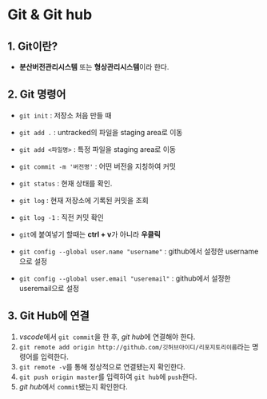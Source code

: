 # Git & Git hub



## 1. Git이란?

- **분산버전관리시스템** 또는 **형상관리시스템**이라 한다.



## 2. Git 명령어

- `git init` : 저장소 처음 만들 때
- `git add .` :  untracked의 파일을 staging area로 이동
- `git add <파일명>` :  특정 파일을 staging area로 이동
- `git commit -m '버전명'` : 어떤 버전을 지칭하여 커밋
- `git status` :  현재 상태를 확인.
- `git log` : 현재 저장소에 기록된 커밋을 조회
- `git log -1` : 직전 커밋 확인
- `git`에 붙여넣기 할때는 **ctrl + v**가 아니라 **우클릭**

- `git config --global user.name "username"` : github에서 설정한 username으로 설정
- `git config --global user.email "useremail"` : github에서 설정한 useremail으로 설정



## 3. Git Hub에 연결

1.  *vscode*에서 `git commit`을 한 후, *git hub*에 연결해야 한다.
2.  `git remote add origin http://github.com/깃허브아이디/리포지토리이름`라는 명령어를 입력한다.
3.  `git remote -v`를 통해 정상적으로 연결됐는지 확인한다.
4.  `git push origin master`를 입력하여 `git hub`에 `push`한다.
5.  *git hub*에서 `commit`됐는지 확인한다.